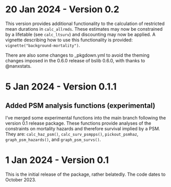 # 20 Jan 2024 - Version 0.2

This version provides additional functionality to the calculation of restricted mean durations in `calc_allrmds`. These estimates may now be constrained by a lifetable (see `calc_ltsurv`) and discounting may now be applied. A vignette describing how to use this functionality is provided: `vignette("background-mortality")`.

There are also some changes to _pkgdown.yml to avoid the theming changes imposed in the 0.6.0 release of bslib 0.6.0, with thanks to @nanxstats.

# 5 Jan 2024 - Version 0.1.1

## Added PSM analysis functions (experimental)

I’ve merged some experimental functions into the main branch following the version 0.1 release package. These functions provide analyses of the constraints on mortality hazards and therefore survival implied by a PSM. They are: `calc_haz_psm()`, `calc_surv_psmpps()`, `pickout_psmhaz`, `graph_psm_hazards()`, and `graph_psm_survs()`.

# 1 Jan 2024 - Version 0.1

This is the initial release of the package, rather belatedly. The code dates to October 2023.

